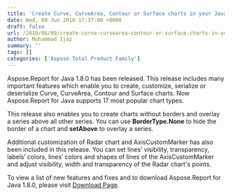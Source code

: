 ```yaml
---
title: 'Create Curve, CurveArea, Contour or Surface charts in your Java applications'
date: Wed, 09 Jun 2010 17:37:00 +0000
draft: false
url: /2010/06/09/create-curve-curvearea-contour-or-surface-charts-in-your-java-applications/
author: Muhammad Ijaz
summary: ''
tags: []
categories: ['Aspose.Total Product Family']
---
```


Aspose.Report for Java 1.8.0 has been released. This release includes many important features which enable you to create, customize, serialize or deserialize Curve, CurveArea, Contour and Surface charts. Now Aspose.Report for Java supports 17 most popular chart types.

This release also enables you to create charts without borders and overlay a series above all other series. You can use **BorderType.None** to hide the border of a chart and **setAbove** to overlay a series.

Additional customization of Radar chart and AxisCustomMarker has also been included in this release. You can set lines’ visibility, transparency, labels’ colors, lines’ colors and shapes of lines of the AxisCustomMarker and adjust  visibility, width and transparency of the Radar chart's points.

To view a list of new features and fixes and to download Aspose.Report for Java 1.8.0, please visit [Download Page][1].




[1]: http://www.aspose.com/community/files/72/java-components/aspose.report-for-java/default.aspx




